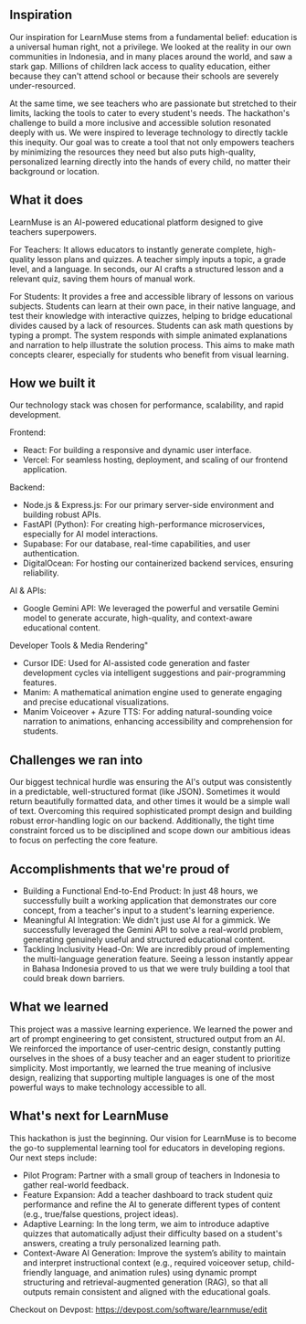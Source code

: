 
## Inspiration
Our inspiration for LearnMuse stems from a fundamental belief: education is a universal human right, not a privilege. We looked at the reality in our own communities in Indonesia, and in many places around the world, and saw a stark gap. Millions of children lack access to quality education, either because they can't attend school or because their schools are severely under-resourced.

At the same time, we see teachers who are passionate but stretched to their limits, lacking the tools to cater to every student's needs. The hackathon's challenge to build a more inclusive and accessible solution resonated deeply with us. We were inspired to leverage technology to directly tackle this inequity. Our goal was to create a tool that not only empowers teachers by minimizing the resources they need but also puts high-quality, personalized learning directly into the hands of every child, no matter their background or location.

## What it does
LearnMuse is an AI-powered educational platform designed to give teachers superpowers.

For Teachers: It allows educators to instantly generate complete, high-quality lesson plans and quizzes. A teacher simply inputs a topic, a grade level, and a language. In seconds, our AI crafts a structured lesson and a relevant quiz, saving them hours of manual work.

For Students: It provides a free and accessible library of lessons on various subjects. Students can learn at their own pace, in their native language, and test their knowledge with interactive quizzes, helping to bridge educational divides caused by a lack of resources. Students can ask math questions by typing a prompt. The system responds with simple animated explanations and narration to help illustrate the solution process. This aims to make math concepts clearer, especially for students who benefit from visual learning.

## How we built it
Our technology stack was chosen for performance, scalability, and rapid development.

Frontend:
- React: For building a responsive and dynamic user interface.
- Vercel: For seamless hosting, deployment, and scaling of our frontend application.

Backend:
- Node.js & Express.js: For our primary server-side environment and building robust APIs.
- FastAPI (Python): For creating high-performance microservices, especially for AI model interactions.
- Supabase: For our database, real-time capabilities, and user authentication.
- DigitalOcean: For hosting our containerized backend services, ensuring reliability.

AI & APIs:
- Google Gemini API: We leveraged the powerful and versatile Gemini model to generate accurate, high-quality, and context-aware educational content.

Developer Tools & Media Rendering"
- Cursor IDE: Used for AI-assisted code generation and faster development cycles via intelligent suggestions and pair-programming features.
- Manim: A mathematical animation engine used to generate engaging and precise educational visualizations.
- Manim Voiceover + Azure TTS: For adding natural-sounding voice narration to animations, enhancing accessibility and comprehension for students.

## Challenges we ran into
Our biggest technical hurdle was ensuring the AI's output was consistently in a predictable, well-structured format (like JSON). Sometimes it would return beautifully formatted data, and other times it would be a simple wall of text. Overcoming this required sophisticated prompt design and building robust error-handling logic on our backend. Additionally, the tight time constraint forced us to be disciplined and scope down our ambitious ideas to focus on perfecting the core feature.

## Accomplishments that we're proud of
- Building a Functional End-to-End Product: In just 48 hours, we successfully built a working application that demonstrates our core concept, from a teacher's input to a student's learning experience.
- Meaningful AI Integration: We didn't just use AI for a gimmick. We successfully leveraged the Gemini API to solve a real-world problem, generating genuinely useful and structured educational content.
- Tackling Inclusivity Head-On: We are incredibly proud of implementing the multi-language generation feature. Seeing a lesson instantly appear in Bahasa Indonesia proved to us that we were truly building a tool that could break down barriers.

## What we learned
This project was a massive learning experience. We learned the power and art of prompt engineering to get consistent, structured output from an AI. We reinforced the importance of user-centric design, constantly putting ourselves in the shoes of a busy teacher and an eager student to prioritize simplicity. Most importantly, we learned the true meaning of inclusive design, realizing that supporting multiple languages is one of the most powerful ways to make technology accessible to all.

## What's next for LearnMuse
This hackathon is just the beginning. Our vision for LearnMuse is to become the go-to supplemental learning tool for educators in developing regions. Our next steps include:

- Pilot Program: Partner with a small group of teachers in Indonesia to gather real-world feedback.
- Feature Expansion: Add a teacher dashboard to track student quiz performance and refine the AI to generate different types of content (e.g., true/false questions, project ideas).
- Adaptive Learning: In the long term, we aim to introduce adaptive quizzes that automatically adjust their difficulty based on a student's answers, creating a truly personalized learning path.
- Context-Aware AI Generation: Improve the system’s ability to maintain and interpret instructional context (e.g., required voiceover setup, child-friendly language, and animation rules) using dynamic prompt structuring and retrieval-augmented generation (RAG), so that all outputs remain consistent and aligned with the educational goals.

Checkout on Devpost: https://devpost.com/software/learnmuse/edit
